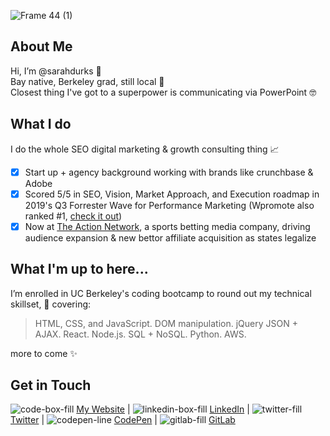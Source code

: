 ![Frame 44 (1)](https://user-images.githubusercontent.com/77648727/109909207-8a0de780-7c5a-11eb-8534-428d91ad6dfa.png) 

## About Me
Hi, I’m @sarahdurks  👋    
Bay native, Berkeley grad, still local 📍    
Closest thing I've got to a superpower is communicating via PowerPoint :nerd_face:    

## What I do
I do the whole SEO digital marketing & growth consulting thing  📈   
- [x] Start up + agency background working with brands like crunchbase & Adobe
- [x] Scored 5/5 in SEO, Vision, Market Approach, and Execution roadmap in 2019's Q3 Forrester Wave for Performance Marketing (Wpromote also ranked #1, [check it out](https://www.wpromote.com/forrester-wave))
- [x] Now at [The Action Network](https://www.actionnetwork.com/), a sports betting media company, driving audience expansion & new bettor affiliate acquisition as states legalize  

## What I'm up to here...
I’m enrolled in UC Berkeley's coding bootcamp to round out my technical skillset, 🌱   covering:

> HTML, CSS, and JavaScript.
> DOM manipulation.
> jQuery
> JSON + AJAX.
> React.
> Node.js.
> SQL + NoSQL.
> Python.
> AWS. 

more to come ✨   

## Get in Touch
![code-box-fill](https://user-images.githubusercontent.com/77648727/107986417-dc73b680-6f80-11eb-860d-5eedc0203bdc.png) [My Website](https://www.sarahdurkin.com) |
![linkedin-box-fill](https://user-images.githubusercontent.com/77648727/107986418-dc73b680-6f80-11eb-9a8f-9aae45a08ab7.png)  [LinkedIn](https://www.linkedin.com/in/sarahdurks/) |
![twitter-fill](https://user-images.githubusercontent.com/77648727/107988518-0d55ea80-6f85-11eb-8cb2-91ccc6a55767.png) [Twitter](https://twitter.com/sarahdurks_) | 
![codepen-line](https://user-images.githubusercontent.com/77648727/107986419-dd0c4d00-6f80-11eb-83b9-ed3a67bd4eab.png) [CodePen](https://codepen.io/sarahdurks) |
![gitlab-fill](https://user-images.githubusercontent.com/77648727/107986420-dd0c4d00-6f80-11eb-93eb-f5bea5f1f88a.png)  [GitLab](https://gitlab.com/sarahdurks)
 

